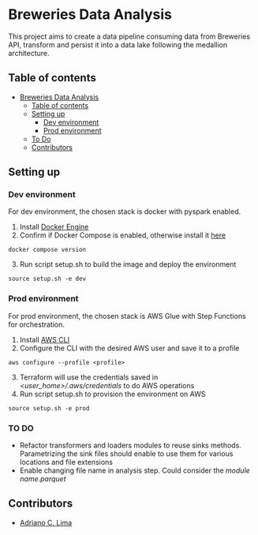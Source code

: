 # Breweries Data Analysis
This project aims to create a data pipeline consuming data from Breweries API, transform and persist it into a data lake following the medallion architecture.

## Table of contents

- [Breweries Data Analysis]()
  - [Table of contents](#table-of-contents)
  - [Setting up](#setting-up)
    - [Dev environment](#dev-environment)
    - [Prod environment](#prod-environment)
  - [To Do](#to-do)
  - [Contributors](#contributors)

## Setting up

### Dev environment
For dev environment, the chosen stack is docker with pyspark enabled.

1. Install [Docker Engine](https://docs.docker.com/engine/install/)
2. Confirm if Docker Compose is enabled, otherwise install it [here](https://docs.docker.com/compose/install/)
```
docker compose version
```
3. Run script setup.sh to build the image and deploy the environment
```
source setup.sh -e dev
```

### Prod environment
For prod environment, the chosen stack is AWS Glue with Step Functions for orchestration.
1. Install [AWS CLI](https://docs.aws.amazon.com/cli/latest/userguide/getting-started-install.html)
2. Configure the CLI with the desired AWS user and save it to a profile
```
aws configure --profile <profile>
```
3. Terraform will use the credentials saved in *<user_home>/.aws/credentials* to do AWS operations
4. Run script setup.sh to provision the environment on AWS
```
source setup.sh -e prod
```


### TO DO
- Refactor transformers and loaders modules to reuse sinks methods. Parametrizing the sink files should enable to use them for various locations and file extensions
- Enable changing file name in analysis step. Could consider the *module name.parquet*

## Contributors
- [Adriano C. Lima](mailto:adrianocardoso1991@gmail.com)